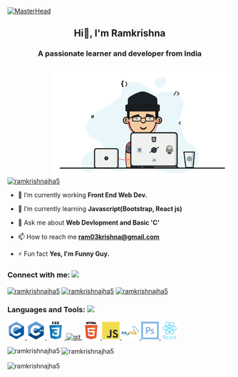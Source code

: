 [![MasterHead](https://telegra.ph/file/3b55d776b7a047afd3c3c.jpg)](https://ramkrishnajha5.io)
<h2 align="center">Hi👋, I'm Ramkrishna</h2>
<h3 align="center">A passionate learner and developer from India</h3>
<img align="right" alt="coding" width="400" src="https://raw.githubusercontent.com/SandunWebDev/SandunWebDev/main/assets/developer_coding_1.gif">

<p align="left"> <a href="https://twitter.com/ramkrishnajha5" target="blank"><img src="https://img.shields.io/twitter/follow/ramkrishnajha5?logo=twitter&style=for-the-badge" alt="ramkrishnajha5" /></a> </p>

- 🔭 I’m currently working **Front End Web Dev.**

- 🌱 I’m currently learning **Javascript(Bootstrap, React js)**

- 💬 Ask me about **Web Devlopment and Basic 'C'**

- 📫 How to reach me **ram03krishna@gmail.com**

- ⚡ Fun fact **Yes, I'm Funny Guy.**

<h3 align="left">Connect with me: <img src="https://telegra.ph/file/6f4224049c03c1fd93d6b.jpg" width="34"></h3>
<p align="left">
<a href="https://twitter.com/ramkrishnajha5" target="blank"><img align="center" src="https://raw.githubusercontent.com/rahuldkjain/github-profile-readme-generator/master/src/images/icons/Social/twitter.svg" alt="ramkrishnajha5" height="30" width="40" /></a>
<a href="https://www.linkedin.com/in/ramkrishna-jha-9454aa1b3/" target="blank"><img align="center" src="https://raw.githubusercontent.com/rahuldkjain/github-profile-readme-generator/master/src/images/icons/Social/linked-in-alt.svg" alt="ramkrishnajha5" height="30" width="40" /></a>
<a href="https://instagram.com/ramkrishnajha5" target="blank"><img align="center" src="https://raw.githubusercontent.com/rahuldkjain/github-profile-readme-generator/master/src/images/icons/Social/instagram.svg" alt="ramkrishnajha5" height="30" width="40" /></a>
</p>

<h3 align="left">Languages and Tools: <img src="https://telegra.ph/file/94ade213dd9a547c7645e.jpg" width="34"></h3>
<p align="left"> <a href="https://www.cprogramming.com/" target="_blank" rel="noreferrer"> <img src="https://raw.githubusercontent.com/devicons/devicon/master/icons/c/c-original.svg" alt="c" width="40" height="40"/> </a> <a href="https://www.w3schools.com/cpp/" target="_blank" rel="noreferrer"> <img src="https://raw.githubusercontent.com/devicons/devicon/master/icons/cplusplus/cplusplus-original.svg" alt="cplusplus" width="40" height="40"/> </a> <a href="https://www.w3schools.com/css/" target="_blank" rel="noreferrer"> <img src="https://raw.githubusercontent.com/devicons/devicon/master/icons/css3/css3-original-wordmark.svg" alt="css3" width="40" height="40"/> </a> <a href="https://git-scm.com/" target="_blank" rel="noreferrer"> <img src="https://www.vectorlogo.zone/logos/git-scm/git-scm-icon.svg" alt="git" width="40" height="40"/> </a> <a href="https://www.w3.org/html/" target="_blank" rel="noreferrer"> <img src="https://raw.githubusercontent.com/devicons/devicon/master/icons/html5/html5-original-wordmark.svg" alt="html5" width="40" height="40"/> </a> <a href="https://developer.mozilla.org/en-US/docs/Web/JavaScript" target="_blank" rel="noreferrer"> <img src="https://raw.githubusercontent.com/devicons/devicon/master/icons/javascript/javascript-original.svg" alt="javascript" width="40" height="40"/> </a> <a href="https://www.mysql.com/" target="_blank" rel="noreferrer"> <img src="https://raw.githubusercontent.com/devicons/devicon/master/icons/mysql/mysql-original-wordmark.svg" alt="mysql" width="40" height="40"/> </a> <a href="https://www.photoshop.com/en" target="_blank" rel="noreferrer"> <img src="https://raw.githubusercontent.com/devicons/devicon/master/icons/photoshop/photoshop-line.svg" alt="photoshop" width="40" height="40"/> </a> <a href="https://reactjs.org/" target="_blank" rel="noreferrer"> <img src="https://raw.githubusercontent.com/devicons/devicon/master/icons/react/react-original-wordmark.svg" alt="react" width="40" height="40"/> </a> </p>

<p><img align="left" src="https://github-readme-stats.vercel.app/api/top-langs?username=ramkrishnajha5&show_icons=true&locale=en&layout=compact" alt="ramkrishnajha5" /></p>

<p>&nbsp;<img align="center" src="https://github-readme-stats.vercel.app/api?username=ramkrishnajha5&show_icons=true&locale=en" alt="ramkrishnajha5" /></p>

<p><img align="center" src="https://github-readme-streak-stats.herokuapp.com/?user=ramkrishnajha5&" alt="ramkrishnajha5" /></p>
